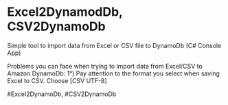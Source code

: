 # Excel2DynamodDb, CSV2DynamoDb

Simple tool to import data from Excel or CSV file to DynamoDb (C# Console App)

Problems you can face when trying to import data from Excel/CSV to Amazon DynamoDb:
1°) Pay attention to the format you select when saving Excel to CSV. Choose [CSV UTF-8]


#Excel2DynamoDb, #CSV2DynamoDb
